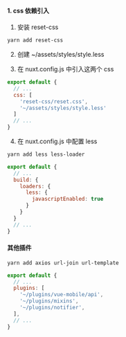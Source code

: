 #### 1. css 依赖引入

1. 安装 reset-css

```bash
yarn add reset-css
```

2. 创建 ~/assets/styles/style.less 


3. 在 nuxt.config.js 中引入这两个 css

```javascript
export default {
  // ...
  css: [
    'reset-css/reset.css',
    '~/assets/styles/style.less'
  ]
  // ...
}
```

4. 在 nuxt.config.js 中配置 less

```bash
yarn add less less-loader

```

```javascript
export default {
  // ...
  build: {
    loaders: {
      less: {
        javascriptEnabled: true
      }
    }
  }
  // ...
}
```

#### 其他插件

```bash
yarn add axios url-join url-template
```

```javascript
export default {
  // ...
  plugins: [
    '~/plugins/vue-mobile/api',
    '~/plugins/mixins',
    '~/plugins/notifier',
  ],
  // ...
}
```

